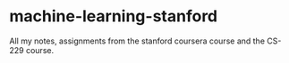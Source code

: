 # machine-learning-stanford
 All my notes, assignments from the stanford coursera course and the CS-229 course.
